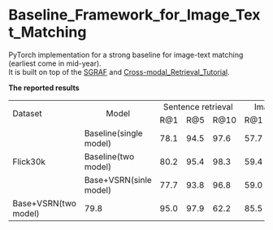 # Baseline_Framework_for_Image_Text_Matching
PyTorch implementation for a strong baseline for image-text matching (earliest come in mid-year).  
It is built on top of the [SGRAF](https://github.com/Paranioar/SGRAF) and [Cross-modal_Retrieval_Tutorial](https://github.com/Paranioar/Cross-modal_Retrieval_Tutorial).

**The reported results**
<table>
   <tr> <td rowspan="2">Dataset</td> <td rowspan="2", align="center">Model</td> 
        <td colspan="3", align="center">Sentence retrieval</td> <td colspan="3", align="center">Image retrieval</td> </tr>
   <tr> <td>R@1</td><td>R@5</td><td>R@10</td> <td>R@1</td><td>R@5</td><td>R@10</td> </tr>
   <tr> <td rowspan="3">Flick30k</td>
        <td>Baseline(single model)</td> <td>78.1</td><td>94.5</td><td>97.6</td> <td>57.7</td><td>82.5</td><td>88.9</td> </tr>
   <tr> <td>Baseline(two model)</td> <td>80.2</td><td>95.4</td><td>98.3</td> <td>59.4</td><td>83.2</td><td>89.3</td> </tr>
   <tr> <td>Base+VSRN(sinle model)</td> <td>77.7</td><td>93.8</td><td>96.8</td> <td>59.0</td><td>83.2</td><td>89.3</td> </tr>
   <tr> <td>Base+VSRN(two model)</td> <td>79.8</td><td>95.0</td><td>97.9</td> <td>62.2</td><td>85.5</td><td>91.1</td> </tr>
</table> 
